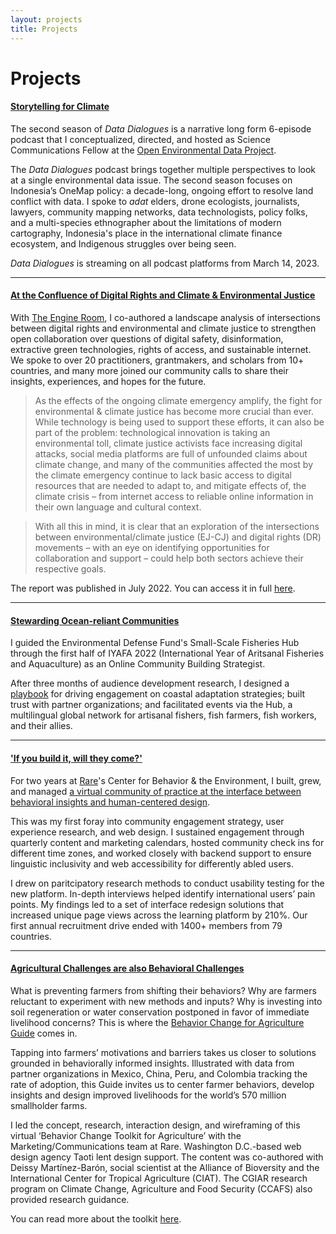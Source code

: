 ```yaml
---
layout: projects
title: Projects
---
```


# Projects

#### **[Storytelling for Climate](https://www.openenvironmentaldata.org/data-dialogue-seasons/season-2)**

The second season of _Data Dialogues_ is a narrative long form 6-episode podcast that I conceptualized, directed, and hosted as Science Communications Fellow at the [Open Environmental Data Project](https://www.openenvironmentaldata.org/). 

The _Data Dialogues_ podcast brings together multiple perspectives to look at a single environmental data issue. The second season focuses on Indonesia’s OneMap policy: a decade-long, ongoing effort to resolve land conflict with data. I spoke to _adat_ elders, drone ecologists, journalists, lawyers, community mapping networks, data technologists, policy folks, and a multi-species ethnographer about the limitations of modern cartography, Indonesia's place in the international climate finance ecosystem, and Indigenous struggles over being seen. 

_Data Dialogues_ is streaming on all podcast platforms from March 14, 2023. 

***

#### **[At the Confluence of Digital Rights and Climate & Environmental Justice](https://www.theengineroom.org/new-report-at-the-confluence-of-digital-rights-climate-justice/)**

With [The Engine Room](https://www.theengineroom.org/), I co-authored a landscape analysis of intersections between digital rights and environmental and climate justice to strengthen open collaboration over questions of digital safety, disinformation, extractive green technologies, rights of access, and sustainable internet. We spoke to over 20 practitioners, grantmakers, and scholars from 10+ countries, and many more joined our community calls to share their insights, experiences, and hopes for the future.

> As the effects of the ongoing climate emergency amplify, the fight for environmental & climate justice has become more crucial than ever. While technology is
being used to support these efforts, it can also be part of the problem: technological innovation is taking an environmental toll, climate justice activists face
increasing digital attacks, social media platforms are full of unfounded claims about climate change, and many of the communities affected the most by the climate emergency continue to lack basic access to digital resources that are needed to adapt to, and mitigate effects of, the climate crisis – from internet access to reliable online information in their own language and cultural context.

> With all this in mind, it is clear that an exploration of the intersections between environmental/climate justice (EJ-CJ) and digital rights (DR) movements – with
an eye on identifying opportunities for collaboration and support – could help both sectors achieve their respective goals. 

The report was published in July 2022. You can access it in full [here](https://www.theengineroom.org/new-report-at-the-confluence-of-digital-rights-climate-justice/).

***

#### [Stewarding Ocean-reliant Communities](https://ssfhub.org/) 

I guided the Environmental Defense Fund's Small-Scale Fisheries Hub through the first half of IYAFA 2022 (International Year of Aritsanal Fisheries and Aquaculture) as an Online Community Building Strategist. 

After three months of audience development research, I designed a [playbook](https://github.com/madhurikarak/madhurikarak.github.io/files/10979540/SSF.Hub.Engagement.Playbook.Spring.2022.pdf) for driving engagement on coastal adaptation strategies; built  trust with partner organizations; and facilitated events via the Hub, a multilingual global network for artisanal fishers, fish farmers, fish workers, and their allies.

***

#### **['If you build it, will they come?'](https://behavior.rare.org)**

For two years at [Rare](https://rare.org/)'s Center for Behavior & the Environment, I built, grew, and managed [a virtual community of practice at the interface between behavioral insights and human-centered design](https://behavior.rare.org). 

This was my first foray into community engagement strategy, user experience research, and web design. I sustained engagement through quarterly content and marketing calendars, hosted community check ins for different time zones, and worked closely with backend support to ensure linguistic inclusivity and web accessibility for differently abled users.

I drew on paritcipatory research methods to conduct usability testing for the new platform. In-depth interviews helped identify international users’ pain points. My findings led to a set of interface redesign solutions that increased unique page views across the learning platform by 210%. Our first annual recruitment drive ended with 1400+ members from 79 countries.

***

#### [Agricultural Challenges are also Behavioral Challenges](https://agriculture.rare.org/)

What is preventing farmers from shifting their behaviors? Why are farmers reluctant to experiment with new methods and inputs? Why is investing into soil regeneration or water conservation postponed in favor of immediate livelihood concerns? This is where the [Behavior Change for Agriculture Guide](https://agriculture.rare.org/) comes in. 

Tapping into farmers’ motivations and barriers takes us closer to solutions grounded in behaviorally informed insights. Illustrated with data from partner organizations in Mexico, China, Peru, and Colombia tracking the rate of adoption, this Guide invites us to center farmer behaviors, develop insights and design improved livelihoods for the world’s 570 million smallholder farms.

I led the concept, research, interaction design, and wireframing of this virtual ‘Behavior Change Toolkit for Agriculture’ with the Marketing/Communications team at Rare. Washington D.C.-based web design agency Taoti lent design support. The content was co-authored with Deissy Martínez-Barón, social scientist at the Alliance of Bioversity and the International Center for Tropical Agriculture (CIAT). The CGIAR research program on Climate Change, Agriculture and Food Security (CCAFS) also provided research guidance. 

You can read more about the toolkit [here](https://alliancebioversityciat.org/stories/human-behaviour-invisible-link-between-climate-and-smallholder-livelihoods). 
